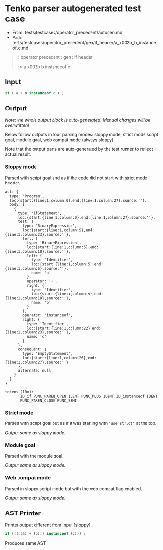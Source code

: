 # Tenko parser autogenerated test case

- From: tests/testcases/operator_precedent/autogen.md
- Path: tests/testcases/operator_precedent/gen/if_header/a_x002b_b_instanceof_c.md

> :: operator precedent : gen : if header
>
> ::> a x002b b instanceof c

## Input


`````js
if ( a + b instanceof c ) ;
`````

## Output

_Note: the whole output block is auto-generated. Manual changes will be overwritten!_

Below follow outputs in four parsing modes: sloppy mode, strict mode script goal, module goal, web compat mode (always sloppy).

Note that the output parts are auto-generated by the test runner to reflect actual result.

### Sloppy mode

Parsed with script goal and as if the code did not start with strict mode header.

`````
ast: {
  type: 'Program',
  loc:{start:{line:1,column:0},end:{line:1,column:27},source:''},
  body: [
    {
      type: 'IfStatement',
      loc:{start:{line:1,column:0},end:{line:1,column:27},source:''},
      test: {
        type: 'BinaryExpression',
        loc:{start:{line:1,column:5},end:{line:1,column:23},source:''},
        left: {
          type: 'BinaryExpression',
          loc:{start:{line:1,column:5},end:{line:1,column:10},source:''},
          left: {
            type: 'Identifier',
            loc:{start:{line:1,column:5},end:{line:1,column:6},source:''},
            name: 'a'
          },
          operator: '+',
          right: {
            type: 'Identifier',
            loc:{start:{line:1,column:9},end:{line:1,column:10},source:''},
            name: 'b'
          }
        },
        operator: 'instanceof',
        right: {
          type: 'Identifier',
          loc:{start:{line:1,column:22},end:{line:1,column:23},source:''},
          name: 'c'
        }
      },
      consequent: {
        type: 'EmptyStatement',
        loc:{start:{line:1,column:26},end:{line:1,column:27},source:''}
      },
      alternate: null
    }
  ]
}

tokens (10x):
       ID_if PUNC_PAREN_OPEN IDENT PUNC_PLUS IDENT ID_instanceof IDENT
       PUNC_PAREN_CLOSE PUNC_SEMI
`````

### Strict mode

Parsed with script goal but as if it was starting with `"use strict"` at the top.

_Output same as sloppy mode._

### Module goal

Parsed with the module goal.

_Output same as sloppy mode._

### Web compat mode

Parsed in sloppy script mode but with the web compat flag enabled.

_Output same as sloppy mode._

## AST Printer

Printer output different from input [sloppy]:

````js
if (((((a) + (b))) instanceof (c))) ;
````

Produces same AST
